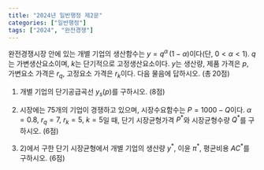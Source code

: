 ```yaml
---
title: "2024년 일반행정 제2문"
categories: ["일반행정"]
tags: ["2024", "완전경쟁"]
---
```


완전경쟁시장 안에 있는 개별 기업의 생산함수는 $y=q^\alpha\,(1-\alpha)$이다(단, $0<\alpha<1$). $q$는 가변생산요소이며, $k$는 단기적으로 고정생산요소이다. $y$는 생산량, 제품 가격은 $p$, 가변요소 가격은 $r_q$, 고정요소 가격은 $r_k$이다. 다음 물음에 답하시오. (총 20점)

1) 개별 기업의 단기공급곡선 $y_s(p)$를 구하시오. (8점)

2) 시장에는 75개의 기업이 경쟁하고 있으며, 시장수요함수는 $P=1000-Q$이다. $\alpha=0.8,\ r_q=7,\ r_k=5,\ k=5$일 때, 단기 시장균형가격 $P^*$와 시장균형수량 $Q^*$를 구하시오. (6점)

3) 2)에서 구한 단기 시장균형에서 개별 기업의 생산량 $y^*$, 이윤 $\pi^*$, 평균비용 $AC^*$를 구하시오. (6점)
